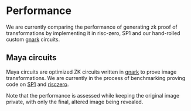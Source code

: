 # Performance

We are currently comparing the performance of generating zk proof of transformations by implementing it
in risc-zero, SP1 and our hand-rolled custom [gnark](https://github.com/Consensys/gnark) circuits.

## Maya circuits

Maya circuits are optimized ZK circuits written in [gnark](https://github.com/Consensys/gnark) to prove
image transformations. We are currently in the process of benchmarking proving code on [SP1](https://github.com/succinctlabs/sp1) 
and [risczero](https://github.com/risc0/risc0).

Note that the performance is assessed while keeping the original image private,
with only the final, altered image being revealed.
